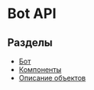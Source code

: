 # Bot API

## Разделы
- [Бот](./bot.md)
- [Компоненты](./components.md)
- [Описание объектов](./objects.md)